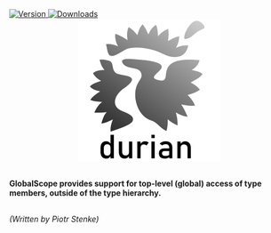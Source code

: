 <div align="left">
	<a href="https://www.nuget.org/packages/Durian.CopyFrom">
		<img src="https://img.shields.io/nuget/v/Durian.CopyFrom?color=seagreen&style=flat-square" alt="Version"/>
	</a>
	<a href="https://www.nuget.org/packages/Durian.CopyFrom">
		<img src="https://img.shields.io/nuget/dt/Durian.CopyFrom?color=blue&style=flat-square" alt="Downloads"/>
	</a> <br />
</div>

<div align="center">
		<img src="../../img/icons/Durian-256.png" alt="Durian logo"/>
</div>

##

**GlobalScope provides support for top-level (global) access of type members, outside of the type hierarchy.**

##

*\(Written by Piotr Stenke\)*
